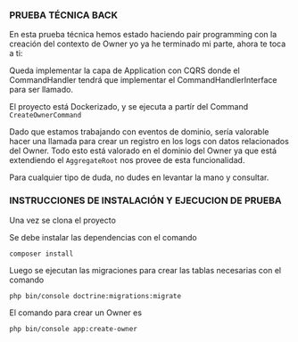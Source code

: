 ### PRUEBA TÉCNICA BACK 

En esta prueba técnica hemos estado haciendo pair programming con la creación del contexto de Owner yo ya he terminado mi parte, ahora te toca a ti:

Queda implementar la capa de Application con CQRS donde el CommandHandler tendrá que implementar el CommandHandlerInterface para ser llamado.

El proyecto está Dockerizado, y se ejecuta a partír del Command ```CreateOwnerCommand```

Dado que estamos trabajando con eventos de dominio, sería valorable hacer una llamada para crear un registro en los logs con datos relacionados del Owner.
Todo esto está valorado en el dominio del Owner ya que está extendiendo el ```AggregateRoot``` nos provee de esta funcionalidad.

Para cualquier tipo de duda, no dudes en levantar la mano y consultar.


### INSTRUCCIONES DE INSTALACIÓN Y EJECUCION DE PRUEBA

Una vez se clona el proyecto 

Se debe instalar las dependencias con el comando

`composer install`

Luego se ejecutan las migraciones para crear las tablas necesarias con el comando

`php bin/console doctrine:migrations:migrate`

El comando para crear un Owner es

`php bin/console app:create-owner`
